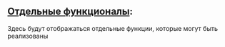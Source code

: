 ## [Отдельные функционалы](https://github.com/Barkosss/Discord-bots/tree/main/functionals):
Здесь будут отображаться отдельные функции, которые могут быть реализованы
